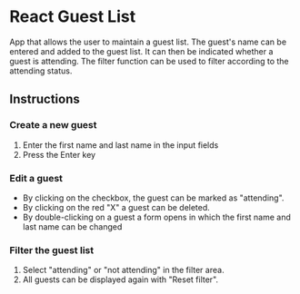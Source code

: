 # React Guest List

App that allows the user to maintain a guest list. The guest's name can be entered and added to the guest list. It can then be indicated whether a guest is attending. The filter function can be used to filter according to the attending status.

## Instructions

### Create a new guest

1. Enter the first name and last name in the input fields
2. Press the Enter key

### Edit a guest

- By clicking on the checkbox, the guest can be marked as "attending".
- By clicking on the red "X" a guest can be deleted.
- By double-clicking on a guest a form opens in which the first name and last name can be changed

### Filter the guest list

1. Select "attending" or "not attending" in the filter area.
2. All guests can be displayed again with "Reset filter".
